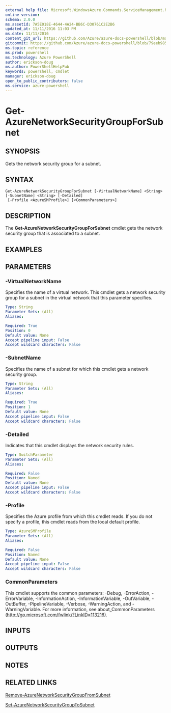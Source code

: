 ```yaml
---
external help file: Microsoft.WindowsAzure.Commands.ServiceManagement.Network.dll-Help.xml
online version: 
schema: 2.0.0
ms.assetid: 7A5E018E-4644-4A24-BB6C-D30761C2E2B6
updated_at: 11/11/2016 11:03 PM
ms.date: 11/11/2016
content_git_url: https://github.com/Azure/azure-docs-powershell/blob/master/azureps-cmdlets-docs/ServiceManagement/Azure.Networking/v2.1.0/Get-AzureNetworkSecurityGroupForSubnet.md
gitcommit: https://github.com/Azure/azure-docs-powershell/blob/79eeb985ea480979357fb4695832a0c3d29a48bf/azureps-cmdlets-docs/ServiceManagement/Azure.Networking/v2.1.0/Get-AzureNetworkSecurityGroupForSubnet.md
ms.topic: reference
ms.prod: powershell
ms.technology: Azure PowerShell
author: erickson-doug
ms.author: PowerShellHelpPub
keywords: powershell, cmdlet
manager: erickson-doug
open_to_public_contributors: false
ms.service: azure-powershell
---
```


# Get-AzureNetworkSecurityGroupForSubnet

## SYNOPSIS
Gets the network security group for a subnet.

## SYNTAX

```
Get-AzureNetworkSecurityGroupForSubnet [-VirtualNetworkName] <String> [-SubnetName] <String> [-Detailed]
 [-Profile <AzureSMProfile>] [<CommonParameters>]
```

## DESCRIPTION
The **Get-AzureNetworkSecurityGroupForSubnet** cmdlet gets the network security group that is associated to a subnet.

## EXAMPLES



## PARAMETERS

### -VirtualNetworkName
Specifies the name of a virtual network.
This cmdlet gets a network security group for a subnet in the virtual network that this parameter specifies.

```yaml
Type: String
Parameter Sets: (All)
Aliases:

Required: True
Position: 0
Default value: None
Accept pipeline input: False
Accept wildcard characters: False
```

### -SubnetName
Specifies the name of a subnet for which this cmdlet gets a network security group.

```yaml
Type: String
Parameter Sets: (All)
Aliases:

Required: True
Position: 1
Default value: None
Accept pipeline input: False
Accept wildcard characters: False
```

### -Detailed
Indicates that this cmdlet displays the network security rules.

```yaml
Type: SwitchParameter
Parameter Sets: (All)
Aliases:

Required: False
Position: Named
Default value: None
Accept pipeline input: False
Accept wildcard characters: False
```

### -Profile
Specifies the Azure profile from which this cmdlet reads.
If you do not specify a profile, this cmdlet reads from the local default profile.

```yaml
Type: AzureSMProfile
Parameter Sets: (All)
Aliases:

Required: False
Position: Named
Default value: None
Accept pipeline input: False
Accept wildcard characters: False
```

### CommonParameters
This cmdlet supports the common parameters: -Debug, -ErrorAction, -ErrorVariable, -InformationAction, -InformationVariable, -OutVariable, -OutBuffer, -PipelineVariable, -Verbose, -WarningAction, and -WarningVariable. For more information, see about_CommonParameters (http://go.microsoft.com/fwlink/?LinkID=113216).

## INPUTS

## OUTPUTS

## NOTES

## RELATED LINKS

[Remove-AzureNetworkSecurityGroupFromSubnet](xref:ServiceManagement/Azure.Networking/v2.1.0/Remove-AzureNetworkSecurityGroupFromSubnet.md)

[Set-AzureNetworkSecurityGroupToSubnet](xref:ServiceManagement/Azure.Networking/v2.1.0/Set-AzureNetworkSecurityGroupToSubnet.md)
